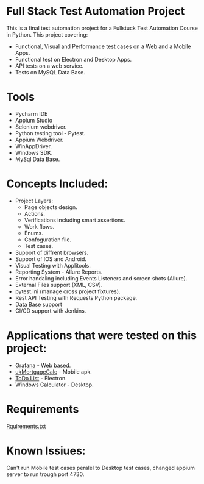 # Full Stack Test Automation Project
This is a final test automation project for a Fullstuck Test Automation Course in Python. 
This project covering:
* Functional, Visual and Performance test cases on a Web and a Mobile Apps.
* Functional test on Electron and Desktop Apps.
* API tests on a web service.
* Tests on MySQL Data Base.

# Tools
* Pycharm IDE
* Appium Studio
* Selenium webdriver.
* Python testing tool - Pytest.
* Appium Webdriver. 
* WinAppDriver.
* Windows SDK.
* MySql Data Base.

# Concepts Included: 
* Project Layers: 
  * Page objects design.
  * Actions.
  * Verifications including smart assertions.
  * Work flows.
  * Enums.
  * Confoguration file.
  * Test cases.
* Support of diffrent browsers.
* Support of IOS and Android. 
* Visual Testing with Applitools.
* Reporting System - Allure Reports. 
* Error handaling including Events Listeners and screen shots (Allure).  
* External Files support (XML, CSV).
* pytest.ini (manage cross project fixtures).
* Rest API Testing with Requests Python package.
* Data Base support
* CI/CD support with Jenkins.

# Applications that were tested on this project: 
* [Grafana](https://grafana.com/) - Web based.
* [ukMortgageCalc](https://github.com/barkadosh/test_automation_final_project/blob/master/Apps/APKs/ukMortgageCalc.apk) - Mobile apk.
* [ToDo List](https://github.com/barkadosh/test_automation_final_project/blob/master/Apps/TodoList-Setup.exe) - Electron.
* Windows Calculator - Desktop.

# Requirements
[Rquirements.txt](https://github.com/barkadosh/test_automation_final_project/blob/master/requirements.txt)

# Known Issiues: 
Can't run Mobile test cases peralel to Desktop test cases, changed appium server to run trough port 4730. 
